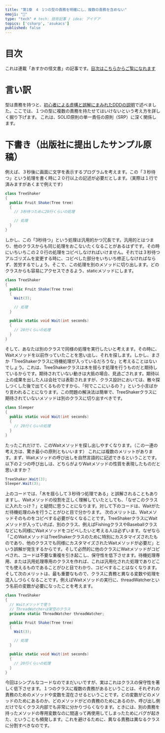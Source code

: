 ```yaml
---
title: "第1章　4　1つの型の責務を明確にし、複数の責務を含めない"
emoji: "🤮"
type: "tech" # tech: 技術記事 / idea: アイデア
topics: ['csharp', 'asukacs']
published: false
---
```


# 目次

これは連載「あすかの怪文書」の記事です。[目次はこちらからご覧になれます](https://zenn.dev/kmy/articles/asuka-cs-0-index)

# 言い訳

型は責務を持つと、[初心者による虚構と誤解にまみれたDDDの説明](https://zenn.dev/kmy/articles/asuka-cs-1-1-ddd)で述べました。ここでは、１つの型に複数の責務を持たせてはいけないという考え方を詳しく掘り下げます。
これは、SOLID原則の単一責任の原則（SRP）に深く関係します。

# 下書き（出版社に提出したサンプル原稿）

例えば、３秒後に画面に文字を表示するプログラムを考えます。この「３秒待つ」という処理を書く時に２０行以上の記述が必要だとします。（実際は１行で済みますがあくまで例えです）

```cs
class TreeShaker
{
  public Fruit Shake(Tree tree)
  {
    // 3秒待つために20行くらいの処理

    // 処理
  }
}
```

しかし、この「3秒待つ」という処理は汎用的かつ冗長です。汎用的とはつまり、他のクラスからも同じ処理をおこないたくなることがあるはずです。その時にいちいちこの２０行の処理をコピペしなければいけません。それでは３秒待つアルゴリズムを変更する時に、コピペした部分をいちいち修正しなければならず、苦労するでしょう。そこで、この処理を別のメソッドに切り出します。どのクラスからも容易にアクセスできるよう、staticメソッドにします。

```cs
class TreeShaker
{
  public Fruit Shake(Tree tree)
  {
    Wait(3);

    // 処理
  }

  public static void Wait(int seconds)
  {
    // 20行くらいの処理
  }
}
```

そして、あなたは別のクラスで同様の処理を実行したいと考えます。その時に、Waitメソッドを以前作っていたことを思い出し、それを探します。しかし、まさか「TreeShakerクラスに待機処理が入っているだろうな」と考えることはないでしょう。これは、TreeShakerクラスは木を揺らす処理を行うものだと期待しているからです。期待されていない動きは大抵の場合、見過ごされます。期待以上の成果を出した人は会社では表彰されますが、クラス設計においては、散々探しつくした後で出てくるものですから、「何でここにいるの？」という小言ばかり言われることになります。この問題の解決法は簡単で、TreeShakerクラスに期待されていないメソッドは別のクラスに切り出すべきです。

```cs
class Sleeper
{
  public static void Wait(int seconds)
  {
    // 20行くらいの処理
  }
}
```

たったこれだけで、このWaitメソッドを探し出しやすくなります。（この一連の考え方は、驚き最小の原則ともいいます）
これには複数のメリットがあります。まず、Waitメソッドの呼び出しを自然言語的に記述できるということです。以下の２つの呼び出しは、どちらがよりWaitメソッドの性質を表現したものだと思いますか？

```cs
TreeShaker.Wait(3);
Sleeper.Wait(3);
```

上のコードでは、「木を揺らして３秒待つ処理である」と誤解されることもありますし、Waitメソッドの役割を正しく理解していたとしても、「なぜこのクラスに入れたっけ？」と疑問に思うことになります。対して下のコードは、Waitがただ待機処理のみを行うことがひと目で分かります。
次のメリットは、Waitメソッドそのものをコピペする必要がなくなることです。TreeShakerクラスにWaitメソッドが入っていれば、別のクラス、例えばFishingクラスやBaseballクラスなどにも同様にWaitメソッドをコピペしたいと考える人は必ずいます。なぜなら「このWaitメソッドはTreeShakerクラスのために特別にカスタマイズされたものであり、他のクラスでも同様にカスタマイズされたWaitメソッドが必要だ」という誤解が発生するからです。そして必然的に他のクラスにWaitメソッドがコピペされ、コードは不要な重複を引き起こし、保守性を低下させます。待機処理専用、または汎用処理専用のクラスを作れば、これは汎用化された処理でありどこでも使えるものであることがひと目でわかり、コピペすることはなくなります。
そして次のメリットは、最も重要なもので、クラスに責務と異なる変数や処理を混入しづらくなることです。例えばWaitメソッドの実行に、threadWatcherという名前の変数が必要になったことを考えます。

```cs
class TreeShaker
{
  // Waitメソッドで使う
  // ThreadWatcherは架空のクラス
  private static ThreadWatcher threadWatcher;

  public Fruit Shake(Tree tree)
  {
    Wait(3);

    // 処理
  }

  public static void Wait(int seconds)
  {
    // 20行くらいの処理
  }
}
```

今回はシンプルなコードなのでまだいいですが、実はこれはクラスの保守性を著しく低下させます。１つのクラスに複数の責務があるということは、それぞれの責務のためのメソッドや変数を混在させるということです。どの変数がどのメソッドのためにあるのか、どのメソッドがどの責務のためにあるのか、呼び出し側だけでなくクラス内部でも非常に分かりづらくなります。ときには、別の責務を持ったメソッドの専用変数なのに間違って再使用してしまったためにバグが起きた、ということも頻発します。これを避けるために、異なる責務は異なるクラスに分割すべきなのです。
